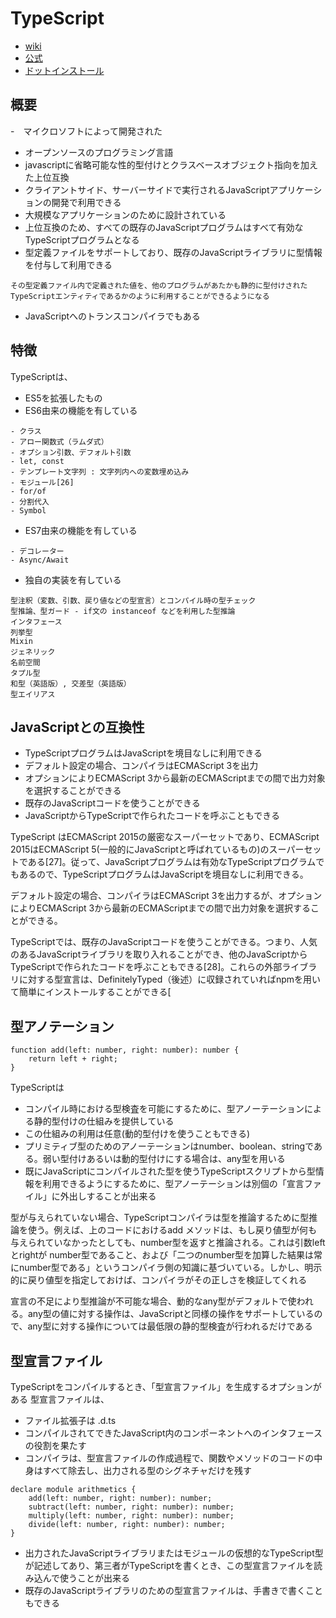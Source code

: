 # TypeScript

- [wiki](https://ja.wikipedia.org/wiki/TypeScript)
- [公式](https://www.typescriptlang.org/)
- [ドットインストール](https://dotinstall.com/lessons/basic_typescript)

## 概要

-　マイクロソフトによって開発された
- オープンソースのプログラミング言語
- javascriptに省略可能な性的型付けとクラスベースオブジェクト指向を加えた上位互換
- クライアントサイド、サーバーサイドで実行されるJavaScriptアプリケーションの開発で利用できる
- 大規模なアプリケーションのために設計されている
- 上位互換のため、すべての既存のJavaScriptプログラムはすべて有効なTypeScriptプログラムとなる
-  型定義ファイルをサポートしており、既存のJavaScriptライブラリに型情報を付与して利用できる
```
その型定義ファイル内で定義された値を、他のプログラムがあたかも静的に型付けされたTypeScriptエンティティであるかのように利用することができるようになる
```
- JavaScriptへのトランスコンパイラでもある

## 特徴
TypeScriptは、
- ES5を拡張したもの
- ES6由来の機能を有している
```
- クラス
- アロー関数式（ラムダ式）
- オプション引数、デフォルト引数
- let, const
- テンプレート文字列 : 文字列内への変数埋め込み
- モジュール[26]
- for/of
- 分割代入
- Symbol
```
- ES7由来の機能を有している
```
- デコレーター
- Async/Await
```
- 独自の実装を有している
```
型注釈（変数、引数、戻り値などの型宣言）とコンパイル時の型チェック
型推論、型ガード - if文の instanceof などを利用した型推論
インタフェース
列挙型
Mixin
ジェネリック
名前空間
タプル型
和型（英語版）, 交差型（英語版）
型エイリアス
```

## JavaScriptとの互換性
- TypeScriptプログラムはJavaScriptを境目なしに利用できる
- デフォルト設定の場合、コンパイラはECMAScript 3を出力
- オプションによりECMAScript 3から最新のECMAScriptまでの間で出力対象を選択することができる
- 既存のJavaScriptコードを使うことができる
- JavaScriptからTypeScriptで作られたコードを呼ぶこともできる

TypeScript はECMAScript 2015の厳密なスーパーセットであり、ECMAScript 2015はECMAScript 5(一般的にJavaScriptと呼ばれているもの)のスーパーセットである[27]。従って、JavaScriptプログラムは有効なTypeScriptプログラムでもあるので、TypeScriptプログラムはJavaScriptを境目なしに利用できる。

デフォルト設定の場合、コンパイラはECMAScript 3を出力するが、オプションによりECMAScript 3から最新のECMAScriptまでの間で出力対象を選択することができる。

TypeScriptでは、既存のJavaScriptコードを使うことができる。つまり、人気のあるJavaScriptライブラリを取り入れることができ、他のJavaScriptからTypeScriptで作られたコードを呼ぶこともできる[28]。これらの外部ライブラリに対する型宣言は、DefinitelyTyped（後述）に収録されていればnpmを用いて簡単にインストールすることができる[

## 型アノテーション

```
function add(left: number, right: number): number {
	return left + right;
}
```
TypeScriptは
- コンパイル時における型検査を可能にするために、型アノーテーションによる静的型付けの仕組みを提供している
- この仕組みの利用は任意(動的型付けを使うこともできる)
- プリミティブ型のためのアノーテーションはnumber、boolean、stringである。弱い型付けあるいは動的型付けにする場合は、any型を用いる
- 既にJavaScriptにコンパイルされた型を使うTypeScriptスクリプトから型情報を利用できるようにするために、型アノーテーションは別個の「宣言ファイル」に外出しすることが出来る

型が与えられていない場合、TypeScriptコンパイラは型を推論するために型推論を使う。例えば、上のコードにおけるadd メソッドは、もし戻り値型が何も与えられていなかったとしても、number型を返すと推論される。これは引数leftとrightが number型であること、および「二つのnumber型を加算した結果は常にnumber型である」というコンパイラ側の知識に基づいている。しかし、明示的に戻り値型を指定しておけば、コンパイラがその正しさを検証してくれる

宣言の不足により型推論が不可能な場合、動的なany型がデフォルトで使われる。any型の値に対する操作は、JavaScriptと同様の操作をサポートしているので、any型に対する操作については最低限の静的型検査が行われるだけである

## 型宣言ファイル
TypeScriptをコンパイルするとき、「型宣言ファイル」を生成するオプションがある
型宣言ファイルは、
- ファイル拡張子は .d.ts
- コンパイルされてできたJavaScript内のコンポーネントへのインタフェースの役割を果たす
- コンパイラは、型宣言ファイルの作成過程で、関数やメソッドのコードの中身はすべて除去し、出力される型のシグネチャだけを残す
```
declare module arithmetics {
    add(left: number, right: number): number;
    subtract(left: number, right: number): number;
    multiply(left: number, right: number): number;
    divide(left: number, right: number): number;
}
```
- 出力されたJavaScriptライブラリまたはモジュールの仮想的なTypeScript型が記述してあり、第三者がTypeScriptを書くとき、この型宣言ファイルを読み込んで使うことが出来る
- 既存のJavaScriptライブラリのための型宣言ファイルは、手書きで書くこともできる



